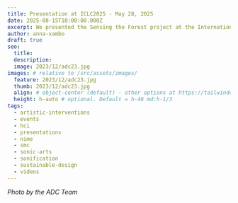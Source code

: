 ```yaml
---
title: Presentation at ICLC2025 - May 28, 2025
date: 2025-08-15T10:00:00.000Z
excerpt: We presented the Sensing the Forest project at the International Conference on Live Coding 2025, Barcelona.
author: anna-xambo
draft: true
seo:
  title:
  description:
  image: 2023/12/adc23.jpg
images: # relative to /src/assets/images/
  feature: 2023/12/adc23.jpg
  thumb: 2023/12/adc23.jpg
  align: # object-center (default) - other options at https://tailwindcss.com/docs/object-position
  height: h-auto # optional. Default = h-48 md:h-1/3
tags:
  - artistic-interventions
  - events
  - hci
  - presentations
  - nime
  - smc
  - sonic-arts
  - sonification
  - sustainable-design
  - videos
---
```


*Photo by the ADC Team*

<br />

